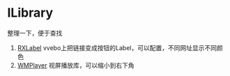 # ILibrary
整理一下，便于查找

1. [RXLabel](https://github.com/Roxasora/RxLabel) vvebo上把链接变成按钮的Label，可以配置，不同网址显示不同颜色
2. [WMPlayer](https://github.com/zhengwenming/WMPlayer) 视屏播放库，可以缩小到右下角
